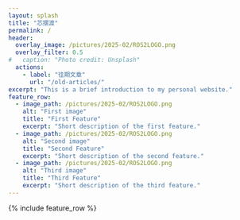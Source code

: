 ```yaml
---
layout: splash
title: "芯摆渡"
permalink: /
header:
  overlay_image: /pictures/2025-02/ROS2LOGO.png
  overlay_filter: 0.5
#   caption: "Photo credit: Unsplash"
  actions:
    - label: "往期文章"
      url: "/old-articles/"
excerpt: "This is a brief introduction to my personal website."
feature_row:
  - image_path: /pictures/2025-02/ROS2LOGO.png
    alt: "First image"
    title: "First Feature"
    excerpt: "Short description of the first feature."
  - image_path: /pictures/2025-02/ROS2LOGO.png
    alt: "Second image"
    title: "Second Feature"
    excerpt: "Short description of the second feature."
  - image_path: /pictures/2025-02/ROS2LOGO.png
    alt: "Third image"
    title: "Third Feature"
    excerpt: "Short description of the third feature."
---
```


{% include feature_row %}
